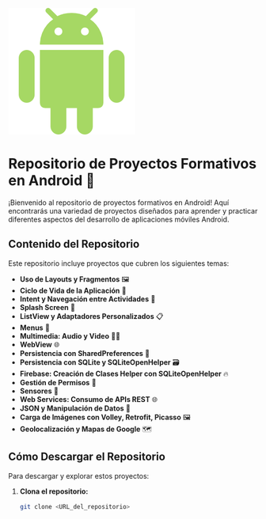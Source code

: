 ![Java Logo](./androide.png)
# Repositorio de Proyectos Formativos en Android 📱

¡Bienvenido al repositorio de proyectos formativos en Android! Aquí encontrarás una variedad de proyectos diseñados para aprender y practicar diferentes aspectos del desarrollo de aplicaciones móviles Android.

## Contenido del Repositorio

Este repositorio incluye proyectos que cubren los siguientes temas:

- **Uso de Layouts y Fragmentos** 🖼️
- **Ciclo de Vida de la Aplicación** 🔄
- **Intent y Navegación entre Actividades** 🚀
- **Splash Screen** 🌟
- **ListView y Adaptadores Personalizados** 📋
- **Menus** 🍔
- **Multimedia: Audio y Video** 🎵🎥
- **WebView** 🌐
- **Persistencia con SharedPreferences** 💾
- **Persistencia con SQLite y SQLiteOpenHelper** 🗃️
- **Firebase: Creación de Clases Helper con SQLiteOpenHelper** 🔥
- **Gestión de Permisos** 🔑
- **Sensores** 📡
- **Web Services: Consumo de APIs REST** 🌐
- **JSON y Manipulación de Datos** 📝
- **Carga de Imágenes con Volley, Retrofit, Picasso** 🖼️
- **Geolocalización y Mapas de Google** 🗺️

## Cómo Descargar el Repositorio

Para descargar y explorar estos proyectos:

1. **Clona el repositorio:**
   ```sh
   git clone <URL_del_repositorio>
